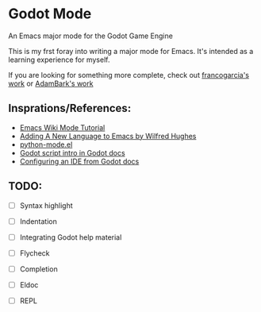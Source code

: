 # Godot Mode

An Emacs major mode for the Godot Game Engine

This is my frst foray into writing a major mode for Emacs. It's intended as a learning experience for myself.

If you are looking for something more complete, check out [francogarcia's work](https://github.com/francogarcia/godot-gdscript.el) or [AdamBark's work](https://github.com/AdamBark/gdscript-mode)

## Insprations/References:

  * [Emacs Wiki Mode Tutorial](https://www.emacswiki.org/emacs/ModeTutorial)
  * [Adding A New Language to Emacs by Wilfred Hughes](http://www.wilfred.me.uk/blog/2015/03/19/adding-a-new-language-to-emacs/)
  * [python-mode.el](https://gitlab.com/python-mode-devs/python-mode)
  * [Godot script intro in Godot docs](http://docs.godotengine.org/en/3.0/getting_started/scripting/gdscript/gdscript_basics.html)
  * [Configuring an IDE from Godot docs](http://docs.godotengine.org/en/3.0/development/cpp/configuring_an_ide.html)

## TODO:

  * [ ] Syntax highlight
  * [ ] Indentation
  * [ ] Integrating Godot help material
  * [ ] Flycheck
  * [ ] Completion
  * [ ] Eldoc
  * [ ] REPL

